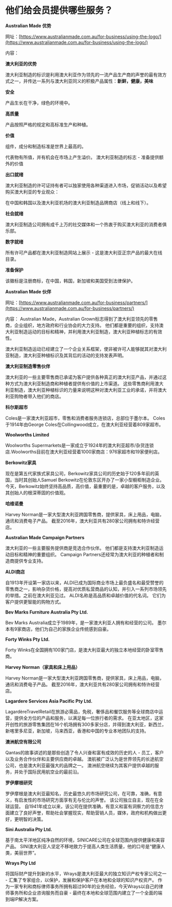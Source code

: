 #  他们给会员提供哪些服务？

**Australian Made 优势**

网址：[https://www.australianmade.com.au/for-business/using-the-logo/](https://www.australianmade.com.au/for-business/using-the-logo/)

内容：

**澳大利亚的优势**

澳大利亚制造的标识是利用澳大利亚作为领先的一流产品生产商的声誉的最有效方式之一，并传达一系列与澳大利亚同义的积极产品属性：**新鲜，健康，美味**

**安全**

产品生长在干净，绿色的环境中。

**高质量**

产品按照严格的规定和高标准生产和种植。

**价值**

组件，成分和制造标准是世界上最高的。


代表物有所值，并有机会在市场上产生溢价。
澳大利亚制造的标志 - 准备提供额外的价值

**出口就绪**

澳大利亚制造的许可证持有者可以独家使用各种渠道进入市场，促销活动以及希望购买澳大利亚的专业观众：

在中国和韩国以及澳大利亚机场的澳大利亚制造品牌商店（线上和线下）。

**社会就绪**

澳大利亚制造公司拥有成千上万的社交媒体和一个热衷于购买澳大利亚的消费者俱乐部。

**数字就绪**

所有许可产品都在澳大利亚制造网站上展示 - 这是澳大利亚正宗产品的最大在线目录。

**准备保护**

该徽标是注册商标，在中国，韩国，新加坡和美国受到法律保护。 


**Australian Made 伙伴**

网址：[https://www.australianmade.com.au/for-business/partners/](https://www.australianmade.com.au/for-business/partners/)

内容：
Australian Made，Australian Grown标志得到了澳大利亚领先的零售商，企业组织，地方政府和行业协会的大力支持。 他们都是重要的组织，支持澳大利亚制造运动的目标和精神，并利用澳大利亚制造，澳大利亚种植标志的有效性。

澳大利亚制造运动已经建立了一个企业关系框架，使非被许可人能够就其对澳大利亚制造，澳大利亚种植标识及其背后的活动的支持发表声明。


**澳大利亚制造零售伙伴**

澳大利亚的一些主要零售商已承诺为客户提供各种真正的澳大利亚产品，并通过这种方式为澳大利亚制造商和种植者提供有价值的上市渠道。 这些零售商利用澳大利亚制造，澳大利亚种植标识的力量来说明这种对澳大利亚工业的承诺，并将澳大利亚购物者带入他们的商店。

**科尔斯超市**

Coles是一家澳大利亚超市，零售和消费者服务连锁店，总部位于墨尔本。 Coles于1914年由George Coles在Collingwood成立，在澳大利亚经营着809家超市。


**Woolworths Limited**

Woolworths Supermarkets是一家成立于1924年的澳大利亚超市/杂货连锁店.Woolworths目前在澳大利亚经营着1000家商店：976家超市和19家便利店。


**Berkowitz家具**

现在是第五代家族式家具公司，Berkowitz家具公司的历史始于120多年前的英国，当时其创始人Samuel Berkowitz在伦敦东区开办了一家小型橱柜制造企业。 今天，Berkowitz始终坚持高品质，高价值，最重要的是，卓越的客户服务，以及其创始人的根深蒂固的价值观。

**哈维诺曼**

Harvey Norman是一家大型澳大利亚跨国零售商，提供家具，床上用品，电脑，通讯和消费电子产品。 截至2016年，澳大利亚共有280家公司拥有和特许经营店。

**Australian Made Campaign Partners**

澳大利亚的一些主要服务提供商是竞选合作伙伴。 他们都是支持澳大利亚制造运动目标和精神的重要组织。 Campaign Partners还经常为澳大利亚的种植者和制造商提供专业支持。

**ALDI商店**

自1913年开设第一家店以来，ALDI已成为国际商业市场上最负盛名和最受赞誉的零售商之一，影响杂货价格，提高对优质私营商品的认知，并引入一系列市场领先的举措。之前在澳大利亚见过。 ALDI名称是高品质和卓越价值的代名词。 它们为客户提供更智能的购物方式。

**Bev Marks Furniture Australia Pty Ltd.**

Bev Marks Australia成立于1989年，是一家澳大利亚人拥有和经营的公司。 墨尔本有9家商店，他们为自己的家族企业传统感到自豪。

**Forty Winks Pty Ltd.**

Forty Winks在全国拥有100家门店，是澳大利亚最大的独立本地经营的卧室零售商。

**Harvey Norman（家具和床上用品）**

Harvey Norman是一家大型澳大利亚跨国零售商，提供家具，床上用品，电脑，通讯和消费电子产品。 截至2016年，澳大利亚共有280家公司拥有和特许经营店。

**Lagardere Services Asia Pacific Pty Ltd.**

LagardèreTravelRetail在旅游必需品，免税，奢侈品和餐饮服务等全球商店中运营，提供全方位的产品和服务，以满足每一位旅行者的需求。 在亚太地区，这家开创性的旅游零售集团在16个机场拥有300多家分店，并得到澳大利亚，新西兰，新喀里多尼亚，新加坡，马来西亚，香港和中国的专业本地团队的支持。

**澳洲航空有限公司**

Qantas的故事讲述的是那些创造了令人兴奋和富有成效的历史的人 - 员工，客户以及业务合作伙伴和主要供应商的卓越。 澳航被广泛认为是世界领先的长途航空公司，也是澳大利亚最强大的品牌之一。 澳洲航空继续为其客户提供卓越的服务，并处于国际民用航空业的最前沿。

**罗伊摩根研究**

罗伊摩根是澳大利亚最知名，历史最悠久的市场研究公司，在可靠，准确，有意义，有启发性的市场研究方面享有无与伦比的声誉。 该公司独立自主，现在在全球运营。 自1941年成立以来，该公司在提供准确，有意义和富有洞察力的信息方面建立了良好声誉，帮助社会掌握现实，帮助营销人员，媒体，政府和机构做出更好，更明智的决策。

**Sini Australia Pty Ltd.**

基于南太平洋地区纯净自然的环境，SINICARE公司在全球范围内提供健康和美容产品。 SINI澳大利亚人坚定不移地致力于提高人类生活质量，他的口号是“健康人类，美丽世界”。

**Wrays Pty Ltd**

将国际财产提升到新的水平，Wrays是澳大利亚最大的独立知识产权专家公司之一 - 汇集了专家组合，以保护，发展和保护客户在本地和全球的知识产权资产。 作为一家专利和商标律师事务所拥有超过90年的业务经验，今天Wrays以自己的律师事务所和企业咨询服务而自豪 - 最终在本地和全球范围内建立了一个全面的端到端IP解决方案。